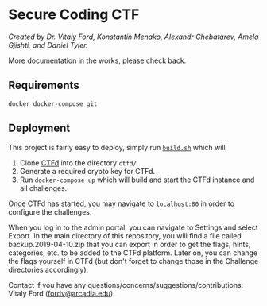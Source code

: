 # Secure Coding CTF

*Created by Dr. Vitaly Ford, Konstantin Menako, Alexandr Chebatarev, Amela Gjishti, and Daniel Tyler.*

More documentation in the works, please check back.

## Requirements

```
docker docker-compose git
```

## Deployment

This project is fairly easy to deploy, simply run [`build.sh`](/build.sh) which will

1. Clone [CTFd](https://github.com/CTFd/CTFd) into the directory `ctfd/`
2. Generate a required crypto key for CTFd.
3. Run `docker-compose up` which will build and start the CTFd instance and all challenges.

Once CTFd has started, you may navigate to `localhost:80` in order to configure the challenges. 

When you log in to the admin portal, you can navigate to Settings and select Export. In the main directory of this repository, you will find a file called backup.2019-04-10.zip that you can export in order to get the flags, hints, categories, etc. to be added to the CTFd platform. Later on, you can change the flags yourself in CTFd (but don't forget to change those in the Challenge directories accordingly).

Contact if you have any questions/concerns/suggestions/contributions: Vitaly Ford (fordv@arcadia.edu).
